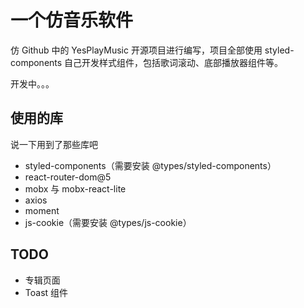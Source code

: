 # 一个仿音乐软件

仿 Github 中的 YesPlayMusic 开源项目进行编写，项目全部使用 styled-components 自己开发样式组件，包括歌词滚动、底部播放器组件等。

开发中。。。

## 使用的库

说一下用到了那些库吧

- styled-components（需要安装 @types/styled-components）
- react-router-dom@5
- mobx 与 mobx-react-lite
- axios
- moment
- js-cookie（需要安装 @types/js-cookie）

## TODO
- 专辑页面
- Toast 组件